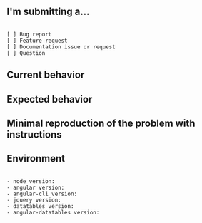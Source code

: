 <!--
Before you write your question, please take some extra time to write a good title that is short yet descriptive.

PLEASE HELP US PROCESS GITHUB ISSUES FASTER BY PROVIDING THE FOLLOWING INFORMATION.

ISSUES MISSING IMPORTANT INFORMATION MAY BE CLOSED WITHOUT INVESTIGATION.
-->

## I'm submitting a...

<!-- Check one of the following options with "x" -->
<pre><code>
[ ] Bug report  <!-- Please search GitHub for a similar issue or PR before submitting -->
[ ] Feature request
[ ] Documentation issue or request
[ ] Question
</code></pre>

## Current behavior

<!-- Describe how the issue manifests. -->

## Expected behavior

<!-- Describe what the desired behavior would be. -->

## Minimal reproduction of the problem with instructions

<!--
Please provide your HTML/TS codes!

For bug reports please provide the *STEPS TO REPRODUCE* and if possible a *MINIMAL DEMO* of the problem via
https://stackblitz.com or similar (you can use this template as a starting point: https://stackblitz.com/fork/angular-datatables-gitter).
Write your example code using [Markdown](https://help.github.com/articles/github-flavored-markdown) syntax. Really, it's not difficult...

Forgive me for being blunt, but if you can't follow this simple issue template (especially the code), don't expect me to help you efficiently!!!
-->

## Environment

<pre><code>
- node version:
- angular version:
- angular-cli version:
- jquery version:
- datatables version:
- angular-datatables version:
</code></pre>
